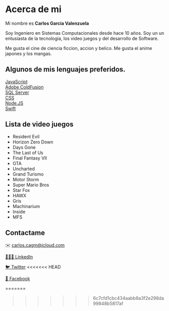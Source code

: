 # Acerca de mi
Mi nombre es **Carlos Garcia Valenzuela**

Soy Ingeniero en Sistemas Computacionales desde hace 10 años.
Soy un un entusiasta de la tecnologia, los video juegos y del desarrollo de Software.

Me gusta el cine de ciencia ficcion, accion y belico. Me gusta el anime japones y los mangas.

## Algunos de mis lenguajes preferidos.

[JavaScript](Support/JS.md)<br>
[Adobe ColdFusion](Support/ACF.md)<br>
[SQL Server](Support/SQL.md)<br>
[CSS](Support/CSS.md)<br>
[Node.JS](Support/NJS.md)<br>
[Swift](Support/SW.md)

## Lista de video juegos 

- Resident Evil
- Horizon Zero Down
- Days Gone
- The Last of Us
- Final Fantasy VII
- GTA
- Uncharted
- Grand Turismo
- Motor Storm
- Super Mario Bros
- Star Fox
- HAWX
- Gris
- Machinarium
- Inside
- MFS

## Contactame

✉️ carlos.cagm@icloud.com

[👨🏻‍💻 LinkedIn](https://www.linkedin.com/in/isc-cagv/) 

[🐦 Twitter](https://twitter.com/CarlosCagm/)
<<<<<<< HEAD

[📘 Facebook](https://www.facebook.com/charls.ackerman)

=======
>>>>>>> 6c7cfd1cbc434aabb8a3f2e298da99848b5817af
